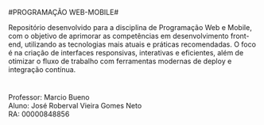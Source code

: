 #PROGRAMAÇÃO WEB-MOBILE#

Repositório desenvolvido para a disciplina de Programação Web e Mobile, com o objetivo de aprimorar as competências em desenvolvimento front-end, utilizando as tecnologias mais atuais e práticas recomendadas. O foco é na criação de interfaces responsivas, interativas e eficientes, além de otimizar o fluxo de trabalho com ferramentas modernas de deploy e integração contínua.

#

Professor: Marcio Bueno \
Aluno: José Roberval Vieira Gomes Neto \
RA: 00000848856
